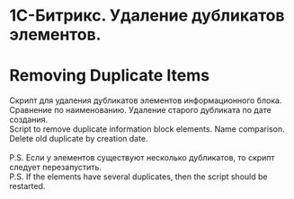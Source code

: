 # 1С-Битрикс. Удаление дубликатов элементов.
# Removing Duplicate Items
Скрипт для удаления дубликатов элементов информационного блока. Сравнение по наименованию. Удаление старого дубликата по дате создания. </br>
Script to remove duplicate information block elements. Name comparison. Delete old duplicate by creation date.
</br></br>
P.S. Если у элементов существуют несколько дубликатов, то скрипт следует перезапустить.</br>
P.S. If the elements have several duplicates, then the script should be restarted.
